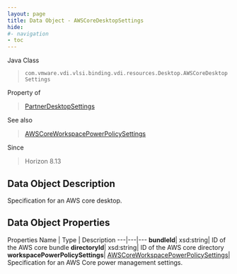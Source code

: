 ```yaml
---
layout: page
title: Data Object - AWSCoreDesktopSettings
hide:
#- navigation
- toc
---
```






Java Class
> `com.vmware.vdi.vlsi.binding.vdi.resources.Desktop.AWSCoreDesktopSettings`

Property of
> [PartnerDesktopSettings](vdi.resources.Desktop.PartnerDesktopSettings.md#field_detail)

See also
> [AWSCoreWorkspacePowerPolicySettings](vdi.resources.Desktop.AWSCoreWorkspacePowerPolicySettings.md)

Since
> Horizon 8.13


## Data Object Description

Specification for an AWS core desktop.

## Data Object Properties
Properties
Name |  Type |  Description
---|---|---
**bundleId**|  xsd:string|  ID of the AWS core bundle
**directoryId**|  xsd:string|  ID of the AWS core directory
**workspacePowerPolicySettings**| [AWSCoreWorkspacePowerPolicySettings](vdi.resources.Desktop.AWSCoreWorkspacePowerPolicySettings.md)|  Specification for an AWS Core power management settings.


 
